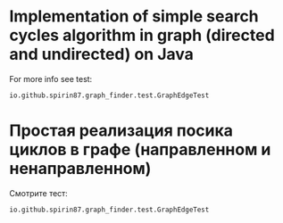 
# Implementation of simple search cycles algorithm in graph (directed and undirected) on Java


For more info see test:

	io.github.spirin87.graph_finder.test.GraphEdgeTest

	
	
# Простая реализация посика циклов в графе (направленном и ненаправленном)


Смотрите тест:

	io.github.spirin87.graph_finder.test.GraphEdgeTest
	